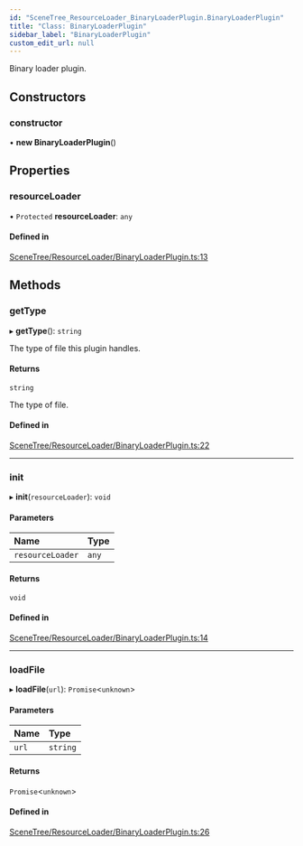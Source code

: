 ```yaml
---
id: "SceneTree_ResourceLoader_BinaryLoaderPlugin.BinaryLoaderPlugin"
title: "Class: BinaryLoaderPlugin"
sidebar_label: "BinaryLoaderPlugin"
custom_edit_url: null
---
```




Binary loader plugin.

## Constructors

### constructor

• **new BinaryLoaderPlugin**()

## Properties

### resourceLoader

• `Protected` **resourceLoader**: `any`

#### Defined in

[SceneTree/ResourceLoader/BinaryLoaderPlugin.ts:13](https://github.com/ZeaInc/zea-engine/blob/41278600/src/SceneTree/ResourceLoader/BinaryLoaderPlugin.ts#L13)

## Methods

### getType

▸ **getType**(): `string`

The type of file this plugin handles.

#### Returns

`string`

The type of file.

#### Defined in

[SceneTree/ResourceLoader/BinaryLoaderPlugin.ts:22](https://github.com/ZeaInc/zea-engine/blob/41278600/src/SceneTree/ResourceLoader/BinaryLoaderPlugin.ts#L22)

___

### init

▸ **init**(`resourceLoader`): `void`

#### Parameters

| Name | Type |
| :------ | :------ |
| `resourceLoader` | `any` |

#### Returns

`void`

#### Defined in

[SceneTree/ResourceLoader/BinaryLoaderPlugin.ts:14](https://github.com/ZeaInc/zea-engine/blob/41278600/src/SceneTree/ResourceLoader/BinaryLoaderPlugin.ts#L14)

___

### loadFile

▸ **loadFile**(`url`): `Promise`<`unknown`\>

#### Parameters

| Name | Type |
| :------ | :------ |
| `url` | `string` |

#### Returns

`Promise`<`unknown`\>

#### Defined in

[SceneTree/ResourceLoader/BinaryLoaderPlugin.ts:26](https://github.com/ZeaInc/zea-engine/blob/41278600/src/SceneTree/ResourceLoader/BinaryLoaderPlugin.ts#L26)

